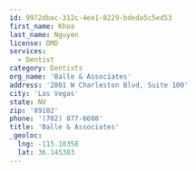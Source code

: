 ```yaml
---
id: 9972dbac-312c-4ee1-8229-bdeda5c5ed53
first_name: Khoa
last_name: Nguyen
license: DMD
services:
  - Dentist
category: Dentists
org_name: 'Balle & Associates'
address: '2801 W Charleston Blvd, Suite 100'
city: 'Las Vegas'
state: NV
zip: '89102'
phone: '(702) 877-6608'
title: 'Balle & Associates'
_geoloc:
  lng: -115.18358
  lat: 36.145303
---
```

